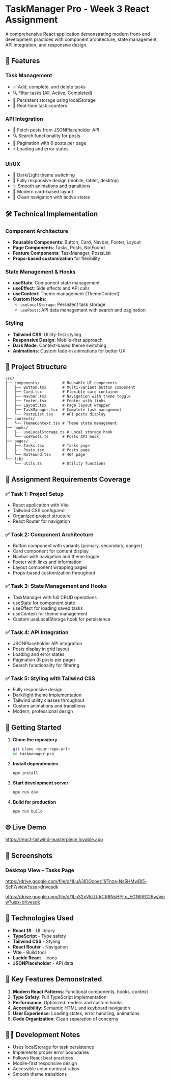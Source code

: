 
# TaskManager Pro - Week 3 React Assignment

A comprehensive React application demonstrating modern front-end development practices with component architecture, state management, API integration, and responsive design.

## 🚀 Features

### Task Management
- ✅ Add, complete, and delete tasks
- 🔍 Filter tasks (All, Active, Completed)
- 💾 Persistent storage using localStorage
- 🎯 Real-time task counters

### API Integration
- 📡 Fetch posts from JSONPlaceholder API
- 🔍 Search functionality for posts
- 📄 Pagination with 6 posts per page
- ⚡ Loading and error states

### UI/UX
- 🌙 Dark/Light theme switching
- 📱 Fully responsive design (mobile, tablet, desktop)
- ✨ Smooth animations and transitions
- 🎨 Modern card-based layout
- 🧭 Clean navigation with active states

## 🛠️ Technical Implementation

### Component Architecture
- **Reusable Components**: Button, Card, Navbar, Footer, Layout
- **Page Components**: Tasks, Posts, NotFound
- **Feature Components**: TaskManager, PostsList
- **Props-based customization** for flexibility

### State Management & Hooks
- **useState**: Component state management
- **useEffect**: Side effects and API calls
- **useContext**: Theme management (ThemeContext)
- **Custom Hooks**: 
  - `useLocalStorage`: Persistent task storage
  - `usePosts`: API data management with search and pagination

### Styling
- **Tailwind CSS**: Utility-first styling
- **Responsive Design**: Mobile-first approach
- **Dark Mode**: Context-based theme switching
- **Animations**: Custom fade-in animations for better UX

## 📁 Project Structure

```
src/
├── components/          # Reusable UI components
│   ├── Button.tsx       # Multi-variant button component
│   ├── Card.tsx         # Flexible card container
│   ├── Navbar.tsx       # Navigation with theme toggle
│   ├── Footer.tsx       # Footer with links
│   ├── Layout.tsx       # Page layout wrapper
│   ├── TaskManager.tsx  # Complete task management
│   └── PostsList.tsx    # API posts display
├── contexts/
│   └── ThemeContext.tsx # Theme state management
├── hooks/
│   ├── useLocalStorage.ts # Local storage hook
│   └── usePosts.ts      # Posts API hook
├── pages/
│   ├── Tasks.tsx        # Tasks page
│   ├── Posts.tsx        # Posts page
│   └── NotFound.tsx     # 404 page
└── lib/
    └── utils.ts         # Utility functions
```

## 🎯 Assignment Requirements Coverage

### ✅ Task 1: Project Setup
- React application with Vite
- Tailwind CSS configured
- Organized project structure
- React Router for navigation

### ✅ Task 2: Component Architecture
- Button component with variants (primary, secondary, danger)
- Card component for content display
- Navbar with navigation and theme toggle
- Footer with links and information
- Layout component wrapping pages
- Props-based customization throughout

### ✅ Task 3: State Management and Hooks
- TaskManager with full CRUD operations
- useState for component state
- useEffect for loading saved tasks
- useContext for theme management
- Custom useLocalStorage hook for persistence

### ✅ Task 4: API Integration
- JSONPlaceholder API integration
- Posts display in grid layout
- Loading and error states
- Pagination (6 posts per page)
- Search functionality for filtering

### ✅ Task 5: Styling with Tailwind CSS
- Fully responsive design
- Dark/light theme implementation
- Tailwind utility classes throughout
- Custom animations and transitions
- Modern, professional design

## 🚀 Getting Started

1. **Clone the repository**
   ```bash
   git clone <your-repo-url>
   cd taskmanager-pro
   ```

2. **Install dependencies**
   ```bash
   npm install
   ```

3. **Start development server**
   ```bash
   npm run dev
   ```

4. **Build for production**
   ```bash
   npm run build
   ```

## 🌐 Live Demo

https://react-tailwind-masterpiece.lovable.app

## 📸 Screenshots

### Desktop View - Tasks Page

https://drive.google.com/file/d/1LuA3IDOcoez19Tnza-Ns5HMwBI5-SeF7/view?usp=drivesdk

https://drive.google.com/file/d/1Ln32xVkLUrkCR8NsHPjtn_EG1BtRG26w/view?usp=drivesdk

## 🔧 Technologies Used

- **React 18** - UI library
- **TypeScript** - Type safety
- **Tailwind CSS** - Styling
- **React Router** - Navigation
- **Vite** - Build tool
- **Lucide React** - Icons
- **JSONPlaceholder** - API data

## 📝 Key Features Demonstrated

1. **Modern React Patterns**: Functional components, hooks, context
2. **Type Safety**: Full TypeScript implementation
3. **Performance**: Optimized renders and custom hooks
4. **Accessibility**: Semantic HTML and keyboard navigation
5. **User Experience**: Loading states, error handling, animations
6. **Code Organization**: Clean separation of concerns

## 👨‍💻 Development Notes

- Uses localStorage for task persistence
- Implements proper error boundaries
- Follows React best practices
- Mobile-first responsive design
- Accessible color contrast ratios
- Smooth theme transitions


